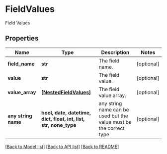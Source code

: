 # FieldValues

Field Values

## Properties
Name | Type | Description | Notes
------------ | ------------- | ------------- | -------------
**field_name** | **str** | The field name. | [optional] 
**value** | **str** | The field value. | [optional] 
**value_array** | [**[NestedFieldValues]**](NestedFieldValues.md) | The field value array. | [optional] 
**any string name** | **bool, date, datetime, dict, float, int, list, str, none_type** | any string name can be used but the value must be the correct type | [optional]

[[Back to Model list]](../README.md#documentation-for-models) [[Back to API list]](../README.md#documentation-for-api-endpoints) [[Back to README]](../README.md)


